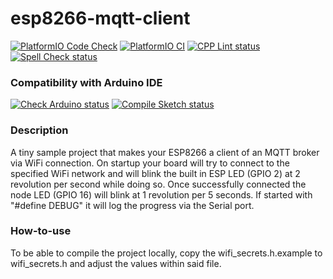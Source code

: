 # esp8266-mqtt-client
[![PlatformIO Code Check](https://github.com/TheRealArthurDent/esp8266-mqtt-client/actions/workflows/platformio-check.yaml/badge.svg)](https://github.com/TheRealArthurDent/esp8266-mqtt-client/actions/workflows/platformio-check.yaml)
[![PlatformIO CI](https://github.com/TheRealArthurDent/esp8266-mqtt-client/actions/workflows/platformio-ci.yaml/badge.svg)](https://github.com/TheRealArthurDent/esp8266-mqtt-client/actions/workflows/platformio-ci.yaml)
[![CPP Lint status](https://github.com/TheRealArthurDent/esp8266-mqtt-client/actions/workflows/cpp-lint.yaml/badge.svg)](https://github.com/TheRealArthurDent/esp8266-mqtt-client/actions/workflows/cpp-lint.yaml)
[![Spell Check status](https://github.com/TheRealArthurDent/esp8266-mqtt-client/actions/workflows/spell-check.yaml/badge.svg)](https://github.com/TheRealArthurDent/esp8266-mqtt-client/actions/workflows/spell-check.yaml)

### Compatibility with Arduino IDE

[![Check Arduino status](https://github.com/TheRealArthurDent/esp8266-mqtt-client/actions/workflows/check-arduino.yaml/badge.svg)](https://github.com/TheRealArthurDent/esp8266-mqtt-client/actions/workflows/check-arduino.yaml)
[![Compile Sketch status](https://github.com/TheRealArthurDent/esp8266-mqtt-client/actions/workflows/compile-sketch.yaml/badge.svg)](https://github.com/TheRealArthurDent/esp8266-mqtt-client/actions/workflows/compile-sketch.yaml)


### Description

A tiny sample project that makes your ESP8266 a client of an MQTT broker via WiFi connection.
On startup your board will try to connect to the specified WiFi network and will blink the built in ESP LED (GPIO 2) at 2 revolution per second while doing so.
Once successfully connected the node LED (GPIO 16) will blink at 1 revolution per 5 seconds.
If started with "#define DEBUG" it will log the progress via the Serial port.

### How-to-use

To be able to compile the project locally, copy the wifi_secrets.h.example to wifi_secrets.h and adjust the values within said file.
